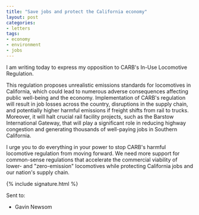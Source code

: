 ```yaml
---
title: "Save jobs and protect the California economy"
layout: post
categories:
- letters
tags:
- economy
- environment
- jobs
---
```


I am writing today to express my opposition to CARB's In-Use Locomotive Regulation.

This regulation proposes unrealistic emissions standards for locomotives in California, which could lead to numerous adverse consequences affecting public well-being and the economy. Implementation of CARB's regulation will result in job losses across the country, disruptions in the supply chain, and potentially higher harmful emissions if freight shifts from rail to trucks. Moreover, it will halt crucial rail facility projects, such as the Barstow International Gateway, that will play a significant role in reducing highway congestion and generating thousands of well-paying jobs in Southern California.

I urge you to do everything in your power to stop CARB's harmful locomotive regulation from moving forward. We need more support for common-sense regulations that accelerate the commercial viability of lower- and "zero-emission" locomotives while protecting California jobs and our nation's supply chain.

{% include signature.html %}

Sent to:

- Gavin Newsom
